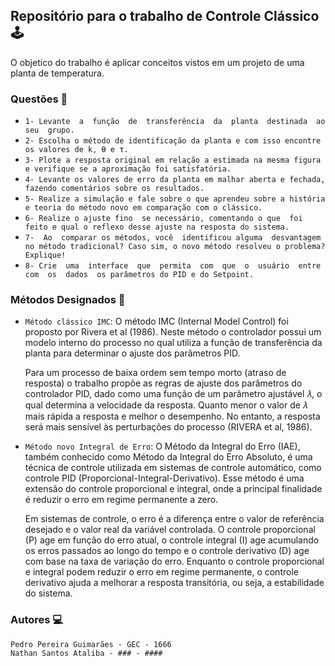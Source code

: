 ## Repositório para o trabalho de Controle Clássico 🕹️

O objetico do trabalho é aplicar conceitos vistos em um projeto de uma planta de temperatura.

### Questões 🧪
- ```1- Levante  a  função  de  transferência  da  planta  destinada  ao  seu  grupo.```
- ```2- Escolha o método de identificação da planta e com isso encontre os valores de k, Ɵ e τ.```
- ```3- Plote a resposta original em relação a estimada na mesma figura e verifique se a aproximação foi satisfatória.```
- ```4- Levante os valores de erro da planta em malhar aberta e fechada, fazendo comentários sobre os resultados.```
- ```5- Realize a simulação e fale sobre o que aprendeu sobre a história e teoria do método novo em comparação com o clássico.```
- ```6- Realize o ajuste fino  se necessário, comentando o que  foi  feito e qual o reflexo desse ajuste na resposta do sistema.```
- ```7-  Ao  comparar os métodos, você  identificou alguma  desvantagem  no método tradicional? Caso sim, o novo método resolveu o problema? Explique!```
- ```8- Crie  uma  interface  que  permita  com  que  o  usuário  entre  com  os  dados  os parâmetros do PID e do Setpoint.```

### Métodos Designados 🔎
- ```Método clássico IMC```: O método IMC (Internal Model Control) foi proposto por Rivera et al (1986). Neste método o controlador possui um modelo interno do processo no qual utiliza a função de transferência da planta para determinar o ajuste dos parâmetros PID.

  Para um processo de baixa ordem sem tempo morto (atraso de resposta) o trabalho propõe as regras de ajuste dos parâmetros do controlador PID, dado como uma função de um parâmetro ajustável 𝜆, o qual determina a velocidade da resposta. Quanto menor o valor de 𝜆 mais rápida a resposta  e  melhor o  desempenho.  No entanto, a resposta  será mais  sensível às perturbações  do processo (RIVERA et al, 1986). 
- ```Método novo Integral de Erro```: O Método da Integral do Erro (IAE), também conhecido como Método da Integral do Erro Absoluto, é uma técnica de controle utilizada em sistemas de controle automático, como controle PID (Proporcional-Integral-Derivativo). Esse método é uma extensão do controle proporcional e integral, onde a principal finalidade é reduzir o erro em regime permanente a zero.

  Em sistemas de controle, o erro é a diferença entre o valor de referência desejado e o valor real da variável controlada. O controle proporcional (P) age em função do erro atual, o controle integral (I) age acumulando os erros passados ao longo do tempo e o controle derivativo (D) age com base na taxa de variação do erro. Enquanto o controle proporcional e integral podem reduzir o erro em regime permanente, o controle derivativo ajuda a melhorar a resposta transitória, ou seja, a estabilidade do sistema.

### Autores 💻
```
Pedro Pereira Guimarães - GEC - 1666
Nathan Santos Ataliba - ### - ####
```


